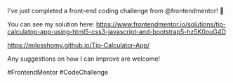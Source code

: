 I've just completed a front-end coding challenge from @frontendmentor! 🎉

You can see my solution here: https://www.frontendmentor.io/solutions/tip-calculatop-app-using-html5-css3-javascript-and-bootstrap5-hz5K0ouG4D

https://milosshomy.github.io/Tip-Calculator-App/

Any suggestions on how I can improve are welcome!

#FrontendMentor #CodeChallenge
